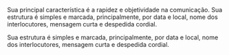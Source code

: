 Sua principal característica é a rapidez e objetividade na comunicação. Sua estrutura é simples e marcada, principalmente, por data e local, nome dos interlocutores, mensagem curta e despedida cordial.


Sua estrutura é simples e marcada, principalmente, por data e local, nome dos interlocutores, mensagem curta e despedida cordial.

